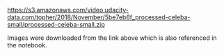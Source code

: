 https://s3.amazonaws.com/video.udacity-data.com/topher/2018/November/5be7eb6f_processed-celeba-small/processed-celeba-small.zip

Images were downloaded from the link above which is also referenced in the notebook.


